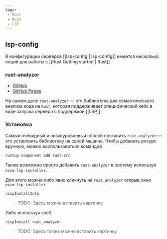 ```yaml
---
tags:
 - Rust
 - Nvim
 - LSP
---
```


## lsp-config

В конфигурации серверов [[lsp-config | lsp-config]] имеется несколько опций для работы с [[Rust Getting started | Rust]]

### rust-analyzer

- [GitHub](https://github.com/rust-lang/rust-analyzer)
- [GitHub Pages](https://rust-analyzer.github.io/manual.html)

На самом деле `rust-analyzer` — это библиотека для семантического анализа кода на `Rust`, которая поддерживает специфический кейс в виде запуска сервера с поддержкой [[LSP]]

### Установка

Самый очевидный и низкоуровневый способ поставить `rust-analyzer` — это установить библиотеку на своей машине.
Чтобы добавить ресурс вручную, можно воспользоваться командой

```
rustup component add rust-src
```

Также возможно просто добавить `rust-analyzer` в систему используя `nvim-lsp-installer`.

Для этого можно либо явно кликнуть на `rust_analyzer` открыв окно `nvim-lsp-installer`

```
:LspInstallInfo
```

> TODO: Здесь можно вставить картинку

Либо используя shell

```
:LspInstall rust_analyzer
```

> TODO: Здесь также можно вставить картинку